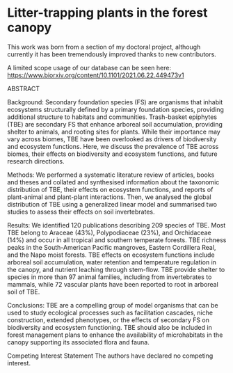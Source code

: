 # Litter-trapping plants in the forest canopy

This work was born from a section of my doctoral project, although currently it has been tremendously improved thanks to new contributors.

A limited scope usage of our database can be seen here: https://www.biorxiv.org/content/10.1101/2021.06.22.449473v1

ABSTRACT

Background:
Secondary foundation species (FS) are organisms that inhabit ecosystems structurally defined by a primary foundation species, providing additional structure to habitats and communities. Trash-basket epiphytes (TBE) are secondary FS that enhance arboreal soil accumulation, providing shelter to animals, and rooting sites for plants. While their importance may vary across biomes, TBE have been overlooked as drivers of biodiversity and ecosystem functions. Here, we discuss the prevalence of TBE across biomes, their effects on biodiversity and ecosystem functions, and future research directions.

Methods:
We performed a systematic literature review of articles, books and theses and collated and synthesised information about the taxonomic distribution of TBE, their effects on ecosystem functions, and reports of plant-animal and plant-plant interactions. Then, we analysed the global distribution of TBE using a generalized linear model and summarised two studies to assess their effects on soil invertebrates.

Results:
We identified 120 publications describing 209 species of TBE. Most TBE belong to Araceae (43%), Polypodiaceae (23%), and Orchidaceae (14%) and occur in all tropical and southern temperate forests. TBE richness peaks in the South-American Pacific mangroves, Eastern Cordillera Real, and the Napo moist forests. TBE effects on ecosystem functions include arboreal soil accumulation, water retention and temperature regulation in the canopy, and nutrient leaching through stem-flow. TBE provide shelter to species in more than 97 animal families, including from invertebrates to mammals, while 72 vascular plants have been reported to root in arboreal soil of TBE.

Conclusions:
TBE are a compelling group of model organisms that can be used to study ecological processes such as facilitation cascades, niche construction, extended phenotypes, or the effects of secondary FS on biodiversity and ecosystem functioning. TBE should also be included in forest management plans to enhance the availability of microhabitats in the canopy supporting its associated flora and fauna.

Competing Interest Statement
The authors have declared no competing interest.
